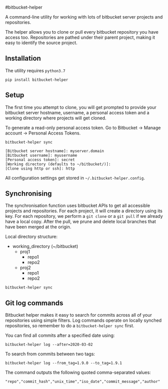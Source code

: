 #bitbucket-helper

A command-line utility for working with lots of bitbucket server projects and repositories. 

The helper allows you to clone or pull every bitbucket repository you have access too. Repositories are pathed under their parent project, making it easy to identify the source project.

## Installation

The utility requires `python3.7`

```
pip install bitbucket-helper
```

## Setup

The first time you attempt to clone, you will get prompted to provide your bitbucket server hostname, username, a personal access token and a working directory where projects will get cloned.

To generate a read-only personal access token. Go to Bitbucket -> Manage account -> Personal Access Tokens.

```
bitbucket-helper sync

[Bitbucket server hostname]: myserver.domain    
[Bitbucket username]: myusername
[Personal access token]: secret
[Working directory (defaults to ~/bitbucket/)]: 
[Clone using http or ssh]: http
```

All configuration settings get stored in `~/.bitbucket-helper.config`. 

## Synchronising 

The synchronisation function uses bitbucket APIs to get all accessible projects and repositories. 
For each project, it will create a directory using its key. For each repository, we perform a `git clone` or a  `git pull` if we already have a local copy. After the pull, we prune and delete local branches that have been merged at the origin.

Local directory structure:

- working_directory (~/bitbucket)
  - proj1
    - repo1
    - repo2
  - proj2
    - repo1
    - repo2

```
bitbucket-helper sync
```

## Git log commands

Bitbucket helper makes it easy to search for commits across all of your repositories using simple filters. Log commands operate on locally synched repositories, so remember to do a `bitbucket-helper sync` first.

You can find all commits after a specified date using:
```
bitbucket-helper log --after=2020-03-02
```

To search from commits between two tags:
```
bitbucket-helper log --from_tag=1.9.0 --to_tag=1.9.1
```

The command outputs the following quoted comma-separated values:

```
"repo","commit_hash","unix_time","iso_date","commit_message","author"
```

